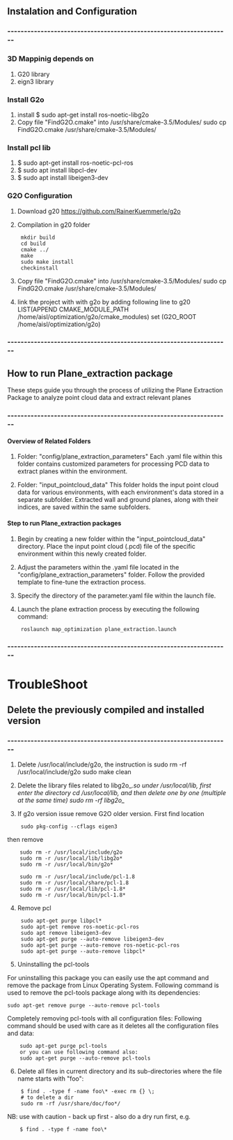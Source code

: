 
## Instalation and Configuration
### -------------------------------------------------------------------

### 3D Mappinig depends on
1. G20 library
2. eign3 library


### Install G2o
1. install
    $ sudo apt-get install ros-noetic-libg2o
2. Copy file "FindG2O.cmake" into /usr/share/cmake-3.5/Modules/
    sudo cp FindG2O.cmake /usr/share/cmake-3.5/Modules/

### Install pcl lib
1. $ sudo apt-get install ros-noetic-pcl-ros
2. $ sudo apt install libpcl-dev
3. $ sudo apt install libeigen3-dev

### G2O Configuration
1. Download g20
     https://github.com/RainerKuemmerle/g2o

2. Compilation in g20 folder

        mkdir build
        cd build
        cmake ../
        make
        sudo make install
        checkinstall 

3. Copy file "FindG2O.cmake" into /usr/share/cmake-3.5/Modules/
    sudo cp FindG2O.cmake /usr/share/cmake-3.5/Modules/

4. link the project with with g2o by adding following line to g20
        LIST(APPEND CMAKE_MODULE_PATH /home/aisl/optimization/g2o/cmake_modules)
        set (G2O_ROOT  /home/aisl/optimization/g2o)

### -------------------------------------------------------------------
## How to run Plane_extraction package
These steps guide you through the process of utilizing the Plane Extraction Package to analyze point cloud data and extract relevant planes
### -------------------------------------------------------------------
#### Overview of Related Folders
1. Folder: "config/plane_extraction_parameters"
Each .yaml file within this folder contains customized parameters for processing PCD data to extract planes within the environment.

2. Folder: "input_pointcloud_data"
This folder holds the input point cloud data for various environments, with each environment's data stored in a separate subfolder. Extracted wall and ground planes, along with their indices, are saved within the same subfolders.

#### Step to run Plane_extraction packages
1. Begin by creating a new folder within the "input_pointcloud_data" directory. Place the input point cloud (.pcd) file of the specific environment within this newly created folder.

2. Adjust the parameters within the .yaml file located in the "config/plane_extraction_parameters" folder. Follow the provided template to fine-tune the extraction process.

3. Specify the directory of the parameter.yaml file within the launch file.

4. Launch the plane extraction process by executing the following command:
                        
        roslaunch map_optimization plane_extraction.launch





### -------------------------------------------------------------------
# TroubleShoot
## Delete the previously compiled and installed version
### -------------------------------------------------------------------

1. Delete /usr/local/include/g2o, the instruction is sudo rm -rf /usr/local/include/g2o
sudo make clean
2. Delete the library files related to libg2o_*.so under /usr/local/lib, first enter the directory cd /usr/local/lib, and then delete one by one (multiple at the same time) sudo rm -rf libg2o_*
3. If g2o version issue remove G2O older version. First find location

        sudo pkg-config --cflags eigen3
then remove

        sudo rm -r /usr/local/include/g2o
        sudo rm -r /usr/local/lib/libg2o*
        sudo rm -r /usr/local/bin/g2o*

        sudo rm -r /usr/local/include/pcl-1.8
        sudo rm -r /usr/local/share/pcl-1.8
        sudo rm -r /usr/local/lib/pcl-1.8*
        sudo rm -r /usr/local/bin/pcl-1.8*

4. Remove pcl 

        sudo apt-get purge libpcl*
        sudo apt-get remove ros-noetic-pcl-ros
        sudo apt remove libeigen3-dev
        sudo apt-get purge --auto-remove libeigen3-dev
        sudo apt-get purge --auto-remove ros-noetic-pcl-ros
        sudo apt-get purge --auto-remove libpcl*

5. Uninstalling the pcl-tools 

For uninstalling this package you can easily use the apt command and remove the package from Linux Operating System. Following command is used to remove the pcl-tools package along with its dependencies:

    sudo apt-get remove purge --auto-remove pcl-tools

Completely removing pcl-tools with all configuration files:
Following command should be used with care as it deletes all the configuration files and data:
        
        sudo apt-get purge pcl-tools
        or you can use following command also:
        sudo apt-get purge --auto-remove pcl-tools

6. Delete all files in current directory and its sub-directories where the file name starts with "foo":

        $ find . -type f -name foo\* -exec rm {} \;
        # to delete a dir
        sudo rm -rf /usr/share/doc/foo*/

NB: use with caution - back up first - also do a dry run first, e.g.

        $ find . -type f -name foo\*



